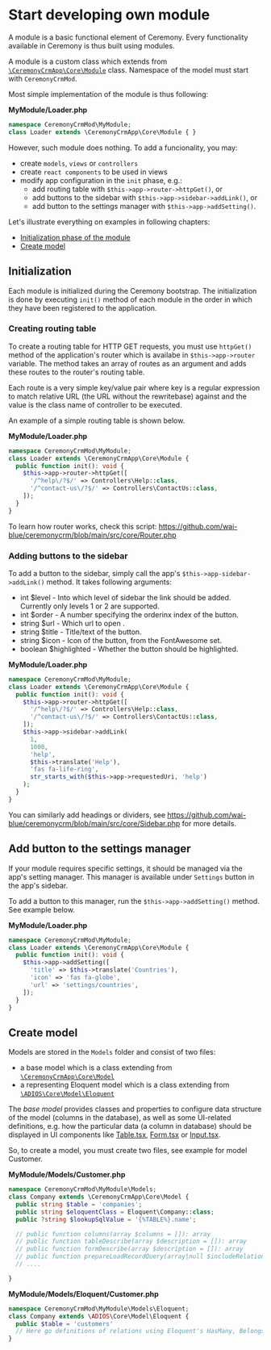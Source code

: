 # Start developing own module

A module is a basic functional element of Ceremony. Every functionality available in Ceremony is thus built using modules.

A module is a custom class which extends from [`\CeremonyCrmApp\Core\Module`](https://github.com/wai-blue/ceremonycrm/blob/main/src/core/Module.php) class. Namespace of the model must start with `CeremonyCrmMod`.

Most simple implementation of the module is thus following:

**MyModule/Loader.php**
```php
namespace CeremonyCrmMod\MyModule;
class Loader extends \CeremonyCrmApp\Core\Module { }
```

However, such module does nothing. To add a funcionality, you may:

  * create `models`, `views` or `controllers`
  * create `react components` to be used in views
  * modify app configuration in the `init` phase, e.g.:
    * add routing table with `$this->app->router->httpGet()`, or
    * add buttons to the sidebar with `$this->app->sidebar->addLink()`, or
    * add button to the settings manager with `$this->app->addSetting()`.

Let's illustrate everything on examples in following chapters:

  * [Initialization phase of the module](#initialization)
  * [Create model](#create-model)


## Initialization

Each module is initialized during the Ceremony bootstrap. The initialization is done by executing `init()` method of each module in the order in which they have been registered to the application.

### Creating routing table

To create a routing table for HTTP GET requests, you must use `httpGet()` method of the application's router which is availabe in `$this->app->router` variable. The method takes an array of routes as an argument and adds these routes to the router's routing table.

Each route is a very simple key/value pair where key is a regular expression to match relative URL (the URL without the rewritebase) against and the value is the class name of controller to be executed.

An example of a simple routing table is shown below.

**MyModule/Loader.php**
```php
namespace CeremonyCrmMod\MyModule;
class Loader extends \CeremonyCrmApp\Core\Module {
  public function init(): void {
    $this->app->router->httpGet([
      '/^help\/?$/' => Controllers\Help::class,
      '/^contact-us\/?$/' => Controllers\ContactUs::class,
    ]);
  }
}
```

To learn how router works, check this script: https://github.com/wai-blue/ceremonycrm/blob/main/src/core/Router.php

### Adding buttons to the sidebar

To add a button to the sidebar, simply call the app's `$this->app-sidebar->addLink()` method. It takes following arguments:

  * int $level - Into which level of sidebar the link should be added. Currently only levels 1 or 2 are supported. 
  * int $order - A number specifying the orderinx index of the button.
  * string $url - Which url to open .
  * string $title - Title/text of the button.
  * string $icon - Icon of the button, from the FontAwesome set.
  * boolean $highlighted - Whether the button should be highlighted.


**MyModule/Loader.php**
```php
namespace CeremonyCrmMod\MyModule;
class Loader extends \CeremonyCrmApp\Core\Module {
  public function init(): void {
    $this->app->router->httpGet([
      '/^help\/?$/' => Controllers\Help::class,
      '/^contact-us\/?$/' => Controllers\ContactUs::class,
    ]);
    $this->app->sidebar->addLink(
      1,
      1000,
      'help',
      $this->translate('Help'),
      'fas fa-life-ring',
      str_starts_with($this->app->requestedUri, 'help')
    );
  }
}
```

You can similarly add headings or dividers, see https://github.com/wai-blue/ceremonycrm/blob/main/src/core/Sidebar.php for more details.

## Add button to the settings manager

If your module requires specific settings, it should be managed via the app's setting manager. This manager is available under `Settings` button in the app's sidebar.

To add a button to this manager, run the `$this->app->addSetting()` method. See example below.

**MyModule/Loader.php**
```php
namespace CeremonyCrmMod\MyModule;
class Loader extends \CeremonyCrmApp\Core\Module {
  public function init(): void {
    $this->app->addSetting([
      'title' => $this->translate('Countries'),
      'icon' => 'fas fa-globe',
      'url' => 'settings/countries',
    ]);
  }
}
```

## Create model

Models are stored in the `Models` folder and consist of two files:

  * a base model which is a class extending from [`\CeremonyCrmApp\Core\Model`](https://github.com/wai-blue/adios/blob/main/src/Core/Model.php)
  * a representing Eloquent model which is a class extending from [`\ADIOS\Core\Model\Eloquent`](https://github.com/wai-blue/adios/blob/main/src/Core/Model/Eloquent.php)

The *base model* provides classes and properties to configure data structure of the model (columns in the database), as well as some UI-related definitions, e.g. how the particular data (a column in database) should be displayed in UI components like [Table.tsx](https://github.com/wai-blue/adios/blob/main/src/Components/Table.tsx), [Form.tsx](https://github.com/wai-blue/adios/blob/main/src/Components/Form.tsx) or [Input.tsx](https://github.com/wai-blue/adios/blob/main/src/Components/Input.tsx).

So, to create a model, you must create two files, see example for model Customer.

**MyModule/Models/Customer.php**
```php
namespace CeremonyCrmMod\MyModule\Models;
class Company extends \CeremonyCrmApp\Core\Model {
  public string $table = 'companies';
  public string $eloquentClass = Eloquent\Company::class;
  public ?string $lookupSqlValue = '{%TABLE%}.name';

  // public function columns(array $columns = []): array
  // public function tableDescribe(array $description = []): array
  // public function formDescribe(array $description = []): array
  // public function prepareLoadRecordQuery(array|null $includeRelations = null, int $maxRelationLevel = 0, $query = null, int $level = 0)
  // ....

}
```

**MyModule/Models/Eloquent/Customer.php**
```php
namespace CeremonyCrmMod\MyModule\Models\Eloquent;
class Company extends \ADIOS\Core\Model\Eloquent {
  public $table = 'customers'
  // Here go definitions of relations using Eloquent's HasMany, BelongsTo or other.
}
```

